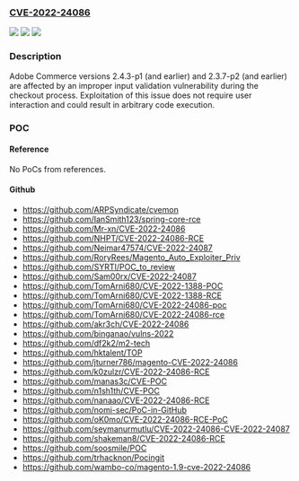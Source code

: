### [CVE-2022-24086](https://cve.mitre.org/cgi-bin/cvename.cgi?name=CVE-2022-24086)
![](https://img.shields.io/static/v1?label=Product&message=Magento%20Commerce&color=blue)
![](https://img.shields.io/static/v1?label=Version&message=%3C%3D%202.4.3-p1%20&color=brighgreen)
![](https://img.shields.io/static/v1?label=Vulnerability&message=Improper%20Input%20Validation%20(CWE-20)&color=brighgreen)

### Description

Adobe Commerce versions 2.4.3-p1 (and earlier) and 2.3.7-p2 (and earlier) are affected by an improper input validation vulnerability during the checkout process. Exploitation of this issue does not require user interaction and could result in arbitrary code execution.

### POC

#### Reference
No PoCs from references.

#### Github
- https://github.com/ARPSyndicate/cvemon
- https://github.com/IanSmith123/spring-core-rce
- https://github.com/Mr-xn/CVE-2022-24086
- https://github.com/NHPT/CVE-2022-24086-RCE
- https://github.com/Neimar47574/CVE-2022-24087
- https://github.com/RoryRees/Magento_Auto_Exploiter_Priv
- https://github.com/SYRTI/POC_to_review
- https://github.com/Sam00rx/CVE-2022-24087
- https://github.com/TomArni680/CVE-2022-1388-POC
- https://github.com/TomArni680/CVE-2022-1388-RCE
- https://github.com/TomArni680/CVE-2022-24086-poc
- https://github.com/TomArni680/CVE-2022-24086-rce
- https://github.com/akr3ch/CVE-2022-24086
- https://github.com/binganao/vulns-2022
- https://github.com/df2k2/m2-tech
- https://github.com/hktalent/TOP
- https://github.com/jturner786/magento-CVE-2022-24086
- https://github.com/k0zulzr/CVE-2022-24086-RCE
- https://github.com/manas3c/CVE-POC
- https://github.com/n1sh1th/CVE-POC
- https://github.com/nanaao/CVE-2022-24086-RCE
- https://github.com/nomi-sec/PoC-in-GitHub
- https://github.com/oK0mo/CVE-2022-24086-RCE-PoC
- https://github.com/seymanurmutlu/CVE-2022-24086-CVE-2022-24087
- https://github.com/shakeman8/CVE-2022-24086-RCE
- https://github.com/soosmile/POC
- https://github.com/trhacknon/Pocingit
- https://github.com/wambo-co/magento-1.9-cve-2022-24086

